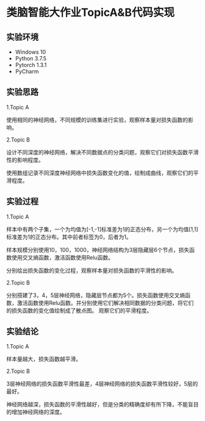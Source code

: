 # 类脑智能大作业TopicA&B代码实现
## 实验环境

- Windows 10
- Python 3.7.5
- Pytorch 1.3.1
- PyCharm 

## 实验思路

1.Topic A

使用相同的神经网络，不同规模的训练集进行实验，观察样本量对损失函数的影响。


2.Topic B

设计不同深度的神经网络，解决不同数据点的分类问题，观察它们对损失函数平滑性的影响程度。

使用数组记录不同深度神经网络中损失函数变化的值，绘制成曲线，观察它们的平滑程度。



## 实验过程
1.Topic A

样本中有两个子集，一个为均值为[-1,-1]标准差为1的正态分布，另一个为均值[1,1]标准差为1的正态分布。其中前者标签为0，后者为1。

样本规模分别使用10，100，1000，神经网络结构为3层隐藏层6个节点，损失函数使用交叉熵函数，激活函数使用Relu函数。

分别绘出损失函数的变化过程，观察样本量对损失函数的平滑性的影响。

2.Topic B

分别搭建了3，4，5层神经网络，隐藏层节点都为5个。损失函数使用交叉熵函数，激活函数使用Relu函数。并分别使用它们解决相同数据的分类问题，将它们的损失函数的变化值绘制成了散点图。
观察它们的平滑程度。

## 实验结论

1.Topic A

样本量越大，损失函数越平滑。


2.Topic B

3层神经网络的损失函数平滑性最差，4层神经网络的损失函数平滑性较好，5层的最好。

神经网络越深，损失函数的平滑性越好，但是分类的精确度却有所下降，不能盲目的增加神经网络的深度。
